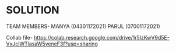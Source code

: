 # SOLUTION

TEAM MEMBERS- MANYA (04301172021) PARUL (07001172021)

Collab file- https://colab.research.google.com/drive/1r5IzKwV9d5E-VxJciWTlasaW5veneF3f?usp=sharing
